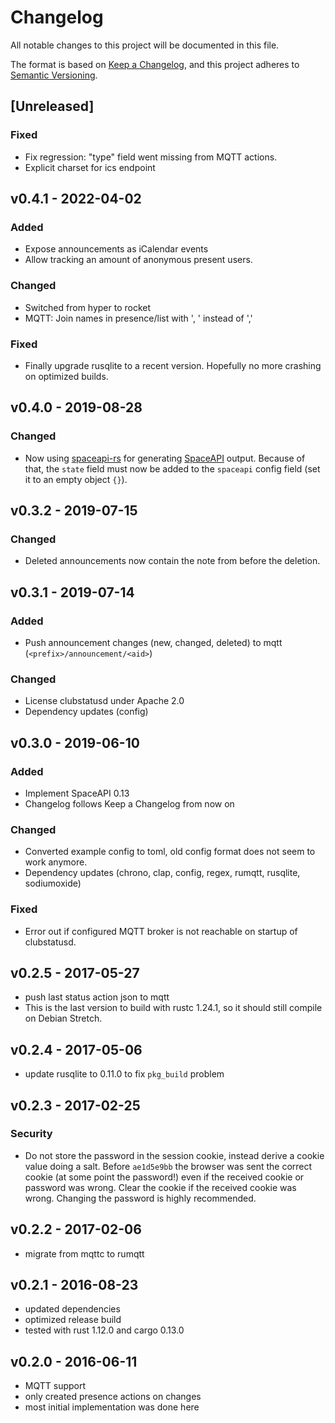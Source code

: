 # Changelog
All notable changes to this project will be documented in this file.

The format is based on [Keep a Changelog](https://keepachangelog.com/en/1.0.0/),
and this project adheres to [Semantic Versioning](https://semver.org/spec/v2.0.0.html).

## [Unreleased]
### Fixed
- Fix regression: "type" field went missing from MQTT actions.
- Explicit charset for ics endpoint

## v0.4.1 - 2022-04-02
### Added
- Expose announcements as iCalendar events
- Allow tracking an amount of anonymous present users.

### Changed
- Switched from hyper to rocket
- MQTT: Join names in presence/list with ', ' instead of ','

### Fixed
- Finally upgrade rusqlite to a recent version. Hopefully no more crashing on
  optimized builds.

## v0.4.0 - 2019-08-28
### Changed
- Now using [spaceapi-rs](https://github.com/spaceapi-community/spaceapi-rs)
  for generating [SpaceAPI](https://spaceapi.io/) output. Because of that, the
  `state` field must now be added to the `spaceapi` config field (set it to an
  empty object `{}`).

## v0.3.2 - 2019-07-15
### Changed
- Deleted announcements now contain the note from before the deletion.

## v0.3.1 - 2019-07-14
### Added
- Push announcement changes (new, changed, deleted) to mqtt (`<prefix>/announcement/<aid>`)

### Changed
- License clubstatusd under Apache 2.0
- Dependency updates (config)

## v0.3.0 - 2019-06-10
### Added
- Implement SpaceAPI 0.13
- Changelog follows Keep a Changelog from now on

### Changed
- Converted example config to toml, old config format does not seem to work
  anymore.
- Dependency updates (chrono, clap, config, regex, rumqtt, rusqlite, sodiumoxide)

### Fixed
- Error out if configured MQTT broker is not reachable on startup of
  clubstatusd.

## v0.2.5 - 2017-05-27
- push last status action json to mqtt
- This is the last version to build with rustc 1.24.1, so it should still
  compile on Debian Stretch.

## v0.2.4 - 2017-05-06
- update rusqlite to 0.11.0 to fix `pkg_build` problem

## v0.2.3 - 2017-02-25
### Security
- Do not store the password in the session cookie, instead derive a cookie
  value doing a salt. Before `ae1d5e9bb` the browser was sent the correct
  cookie (at some point the password!) even if the received cookie or password
  was wrong.  Clear the cookie if the received cookie was wrong. Changing the
  password is highly recommended.

## v0.2.2 - 2017-02-06
- migrate from mqttc to rumqtt

## v0.2.1 - 2016-08-23
- updated dependencies
- optimized release build
- tested with rust 1.12.0 and cargo 0.13.0

## v0.2.0 - 2016-06-11
- MQTT support
- only created presence actions on changes
- most initial implementation was done here
